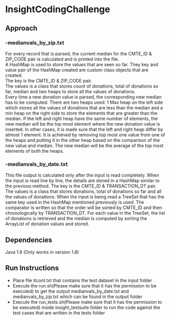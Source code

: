 # InsightCodingChallenge

## Approach

### -medianvals_by_zip.txt
For every record that is parsed, the current median for the CMTE_ID & ZIP_CODE pair is calculated and is printed into the file.  
A HashMap is used to store the values that are seen so far. They key and value pair of the HashMap created are custom class objects that are created.   
The key is the CMTE_ID & ZIP_CODE pair.  
The values is a class that stores count of donations, total of donations so far, median and two heaps to store all the values of donations.  
Every time a new donation value is parsed, the corresponding new median has to be computed. There are two heaps used: 1 Max heap on the left side which stores all the values of donations that are less than the median and a min heap on the right side to store the elements that are greater than the median.
If the left and right heap have the same number of elements, the new median will be the top most element where the new donation value is inserted.
In other cases, it is made sure that the left and right heap differ by atmost 1 element. It is achieved by removing top most one value from one of the heaps and putting it in the other heap based on the comparison of the new value and median. The new median will be the average of the top most elements of both the heaps.

### -medianvals_by_date.txt
This file output is calculated only after the input is read completely.
When the input is read line by line, the details are stored in a HashMap similar to the previous method.
The key is the CMTE_ID & TRANSACTION_DT pair. The values is a class that stores donations, total of donations so far and all the values of donations.
When the input is being read a TreeSet that has the same key used in the HashMap mentioned previously is used. The comparator is written so that the order will be sorted by CMTE_ID and then chronologically by TRANSACTION_DT.
For each value in the TreeSet, the list of donations is retrieved and the median is computed by sorting the ArrayList of donation values and stored.

## Dependencies
Java 1.8 (Only works in version 1.8)

## Run Instructions

- Place file itcont.txt that contains the test dataset in the input folder
- Execute the run.sh(Please make sure that it has the permission to be executed) to get the output medianvals_by_date.txt and medianvals_by_zip.txt which can be found in the output folder
- Execute the run_tests.sh(Please make sure that it has the permission to be executed) inside insight_testsuite folder to run the code against the test cases that are written in the tests folder

